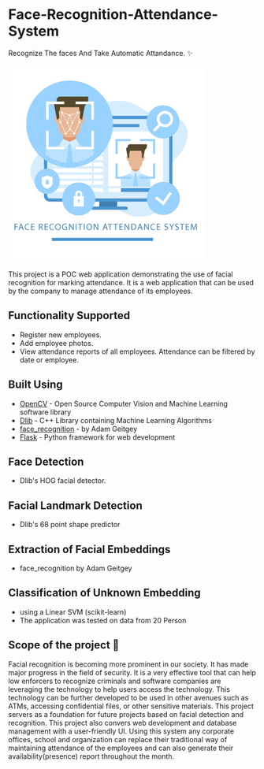 
# Face-Recognition-Attendance-System

Recognize The faces And Take Automatic Attandance. ✨

![Alt text](demo/Face-Recognition-Attendance-System-Logo.jpg?raw=true "Face-Recognition-Attendance-System")

This project is a POC web application demonstrating the use of facial recognition for marking attendance. It is a web application that can be used by the company to manage attendance of its employees.

## Functionality Supported

- Register new employees.
- Add employee photos.
- View attendance reports of all employees. Attendance can be filtered by date or employee.




## Built Using

 - [OpenCV]() - Open Source Computer Vision and Machine Learning software library
 - [Dlib]() - C++ Library containing Machine Learning Algorithms
 - [face_recognition]() - by Adam Geitgey
 - [Flask]() - Python framework for web development

## Face Detection

- Dlib's HOG facial detector.

## Facial Landmark Detection

- Dlib's 68 point shape predictor

## Extraction of Facial Embeddings

- face_recognition by Adam Geitgey

## Classification of Unknown Embedding

- using a Linear SVM (scikit-learn)
- The application was tested on data from 20 Person




## Scope of the project 🚀

Facial recognition is becoming more prominent in our society. It has made major progress in the field of security. It is a very effective tool that can help low enforcers to recognize criminals and software companies are leveraging the technology to help users access the technology. This technology can be further developed to be used in other avenues such as ATMs, accessing confidential files, or other sensitive materials. This project servers as a foundation for future projects based on facial detection and recognition. This project also convers web development and database management with a user-friendly UI. Using this system any corporate offices, school and organization can replace their traditional way of maintaining attendance of the employees and can also generate their availability(presence) report throughout the month.



